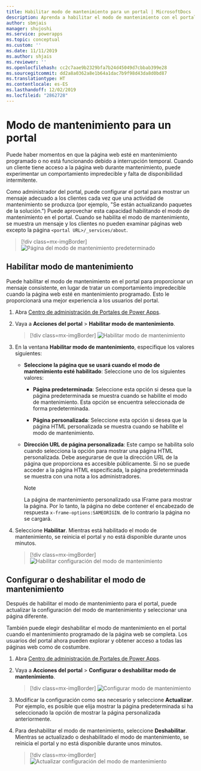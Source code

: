```yaml
---
title: Habilitar modo de mantenimiento para un portal | MicrosoftDocs
description: Aprenda a habilitar el modo de mantenimiento con el portal.
author: sbmjais
manager: shujoshi
ms.service: powerapps
ms.topic: conceptual
ms.custom: ''
ms.date: 11/11/2019
ms.author: shjais
ms.reviewer: ''
ms.openlocfilehash: cc2c7aae9b2329bfa7b24d45049d7cbbab399e28
ms.sourcegitcommit: dd2a8a0362a8e1b64a1dac7b9f98d43da8d0bd87
ms.translationtype: HT
ms.contentlocale: es-ES
ms.lasthandoff: 12/02/2019
ms.locfileid: "2862728"
---
```

# <a name="maintenance-mode-for-a-portal"></a>Modo de mantenimiento para un portal

Puede haber momentos en que la página web esté en mantenimiento programado o no está funcionando debido a interrupción temporal. Cuando un cliente tiene acceso a la página web durante mantenimiento, puede experimentar un comportamiento impredecible y falta de disponibilidad intermitente. 

Como administrador del portal, puede configurar el portal para mostrar un mensaje adecuado a los clientes cada vez que una actividad de mantenimiento se produzca (por ejemplo, "Se están actualizando paquetes de la solución.") Puede aprovechar esta capacidad habilitando el modo de mantenimiento en el portal. Cuando se habilita el modo de mantenimiento, se muestra un mensaje y los clientes no pueden examinar páginas web excepto la página `<portal URL>/_services/about`.

> [!div class=mx-imgBorder]
> ![Página del modo de mantenimiento predeterminado](../media/default-maint-page.png "Página del modo de mantenimiento predeterminado")

## <a name="enable-maintenance-mode"></a>Habilitar modo de mantenimiento

Puede habilitar el modo de mantenimiento en el portal para proporcionar un mensaje consistente, en lugar de tratar un comportamiento impredecible cuando la página web esté en mantenimiento programado. Esto le proporcionará una mejor experiencia a los usuarios del portal.

1. Abra [Centro de administración de Portales de Power Apps](admin-overview.md).

3. Vaya a **Acciones del portal** > **Habilitar modo de mantenimiento**.

    > [!div class=mx-imgBorder]
    > ![Habilitar modo de mantenimiento](../media/enable-maint-mode-button.png "Habilitar modo de mantenimiento")

4. En la ventana **Habilitar modo de mantenimiento**, especifique los valores siguientes:
    - **Seleccione la página que se usará cuando el modo de mantenimiento esté habilitado**: Seleccione uno de los siguientes valores:

        - **Página predeterminada**: Seleccione esta opción si desea que la página predeterminada se muestra cuando se habilite el modo de mantenimiento. Esta opción se encuentra seleccionada de forma predeterminada.

        - **Página personalizada**: Seleccione esta opción si desea que la página HTML personalizada se muestra cuando se habilite el modo de mantenimiento.

    - **Dirección URL de página personalizada**: Este campo se habilita solo cuando selecciona la opción para mostrar una página HTML personalizada. Debe asegurarse de que la dirección URL de la página que proporciona es accesible públicamente. Si no se puede acceder a la página HTML especificada, la página predeterminada se muestra con una nota a los administradores.

        > [!NOTE]
        > La página de mantenimiento personalizado usa IFrame para mostrar la página. Por lo tanto, la página no debe contener el encabezado de respuesta `x-frame-options:SAMEORIGIN`. de lo contrario la página no se cargará.

5. Seleccione **Habilitar**. Mientras está habilitado el modo de mantenimiento, se reinicia el portal y no está disponible durante unos minutos. 

    > [!div class=mx-imgBorder]
    > ![Habilitar configuración del modo de mantenimiento](../media/enable-maint-mode.png "Habilitar configuración del modo de mantenimiento")

## <a name="configure-or-disable-maintenance-mode"></a>Configurar o deshabilitar el modo de mantenimiento

Después de habilitar el modo de mantenimiento para el portal, puede actualizar la configuración del modo de mantenimiento y seleccionar una página diferente.

También puede elegir deshabilitar el modo de mantenimiento en el portal cuando el mantenimiento programado de la página web se completa. Los usuarios del portal ahora pueden explorar y obtener acceso a todas las páginas web como de costumbre.

1. Abra [Centro de administración de Portales de Power Apps](admin-overview.md).

2. Vaya a **Acciones del portal** > **Configurar o deshabilitar modo de mantenimiento**.

    > [!div class=mx-imgBorder]
    > ![Configurar modo de mantenimiento](../media/configure-maint-mode-button.png "Configurar modo de mantenimiento")

3. Modificar la configuración como sea necesario y seleccione **Actualizar**. Por ejemplo, es posible que elija mostrar la página predeterminada si ha seleccionado la opción de mostrar la página personalizada anteriormente.

4. Para deshabilitar el modo de mantenimiento, seleccione **Deshabilitar**. Mientras se actualizado o deshabilitado el modo de mantenimiento, se reinicia el portal y no está disponible durante unos minutos.

    > [!div class=mx-imgBorder]
    > ![Actualizar configuración del modo de mantenimiento](../media/configure-maint-mode.png "Actualizar configuración del modo de mantenimiento")

